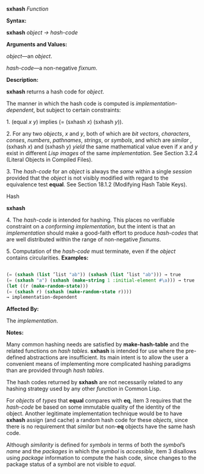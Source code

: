 **sxhash** *Function* 



**Syntax:** 



**sxhash** *object → hash-code* 



**Arguments and Values:** 



*object*—an *object*. 



*hash-code*—a non-negative *fixnum*. 



**Description:** 



**sxhash** returns a hash code for *object*. 



The manner in which the hash code is computed is *implementation-dependent*, but subject to certain constraints: 



1\. (equal *x y*) implies (= (sxhash *x*) (sxhash *y*)). 



2\. For any two *objects*, *x* and *y*, both of which are *bit vectors*, *characters*, *conses*, *numbers*, *pathnames*, *strings*, or *symbols*, and which are *similar* , (sxhash *x*) and (sxhash *y*) *yield* the same mathematical value even if *x* and *y* exist in different *Lisp images* of the same *implementation*. See Section 3.2.4 (Literal Objects in Compiled Files). 



3\. The *hash-code* for an *object* is always the *same* within a single *session* provided that the *object* is not visibly modified with regard to the equivalence test **equal**. See Section 18.1.2 (Modifying Hash Table Keys). 



Hash 



 



 



**sxhash** 



4\. The *hash-code* is intended for hashing. This places no verifiable constraint on a *conforming implementation*, but the intent is that an *implementation* should make a good-faith effort to produce *hash-codes* that are well distributed within the range of non-negative *fixnums*. 



5\. Computation of the *hash-code* must terminate, even if the *object* contains circularities. **Examples:**
```lisp
 
(= (sxhash (list ’list "ab")) (sxhash (list ’list "ab"))) → true 
(= (sxhash "a") (sxhash (make-string 1 :initial-element #\a))) → true 
(let ((r (make-random-state))) 
(= (sxhash r) (sxhash (make-random-state r)))) 
→ implementation-dependent 

```
**Affected By:** 



The *implementation*. 



**Notes:** 



Many common hashing needs are satisfied by **make-hash-table** and the related functions on *hash tables*. **sxhash** is intended for use where the pre-defined abstractions are insufficient. Its main intent is to allow the user a convenient means of implementing more complicated hashing paradigms than are provided through *hash tables*. 



The hash codes returned by **sxhash** are not necessarily related to any hashing strategy used by any other *function* in Common Lisp. 



For *objects* of *types* that **equal** compares with **eq**, item 3 requires that the *hash-code* be based on some immutable quality of the identity of the object. Another legitimate implementation technique would be to have **sxhash** assign (and cache) a random hash code for these *objects*, since there is no requirement that *similar* but non-**eq** objects have the same hash code. 



Although *similarity* is defined for *symbols* in terms of both the *symbol*’s *name* and the *packages* in which the *symbol* is *accessible*, item 3 disallows using *package* information to compute the hash code, since changes to the package status of a symbol are not visible to *equal*. 






